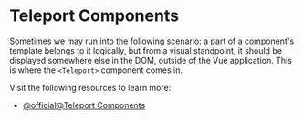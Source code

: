 # Teleport Components

Sometimes we may run into the following scenario: a part of a component's template belongs to it logically, but from a visual standpoint, it should be displayed somewhere else in the DOM, outside of the Vue application. This is where the `<Teleport>` component comes in.

Visit the following resources to learn more:

- [@official@Teleport Components](https://vuejs.org/guide/built-ins/teleport.html)
